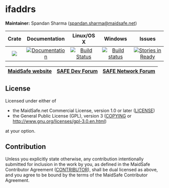 # ifaddrs

**Maintainer:** Spandan Sharma (spandan.sharma@maidsafe.net)

|Crate|Documentation|Linux/OS X|Windows|Issues|
|:---:|:-----------:|:--------:|:-----:|:----:|
|[![](http://meritbadge.herokuapp.com/ifaddrs)](https://crates.io/crates/ifaddrs)|[![Documentation](https://docs.rs/ifaddrs/badge.svg)](https://docs.rs/ifaddrs)|[![Build Status](https://travis-ci.org/maidsafe/ifaddrs.svg?branch=master)](https://travis-ci.org/maidsafe/ifaddrs)|[![Build status](https://ci.appveyor.com/api/projects/status/j773wvtxqy9eemue/branch/master?svg=true)](https://ci.appveyor.com/project/MaidSafe-QA/ifaddrs/branch/master)|[![Stories in Ready](https://badge.waffle.io/maidsafe/ifaddrs.png?label=ready&title=Ready)](https://waffle.io/maidsafe/ifaddrs)|

| [MaidSafe website](https://maidsafe.net) | [SAFE Dev Forum](https://forum.safedev.org) | [SAFE Network Forum](https://safenetforum.org) |
|:----------------------------------------:|:-------------------------------------------:|:----------------------------------------------:|

## License

Licensed under either of

* the MaidSafe.net Commercial License, version 1.0 or later ([LICENSE](LICENSE))
* the General Public License (GPL), version 3 ([COPYING](COPYING) or http://www.gnu.org/licenses/gpl-3.0.en.html)

at your option.

## Contribution

Unless you explicitly state otherwise, any contribution intentionally submitted for inclusion in the
work by you, as defined in the MaidSafe Contributor Agreement ([CONTRIBUTOR](CONTRIBUTOR)), shall be
dual licensed as above, and you agree to be bound by the terms of the MaidSafe Contributor Agreement.
